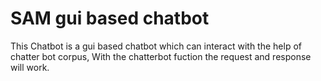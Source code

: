 # SAM gui based chatbot
This Chatbot is a gui based chatbot which can interact with the help of chatter bot corpus, With the chatterbot fuction the request and response will work.
